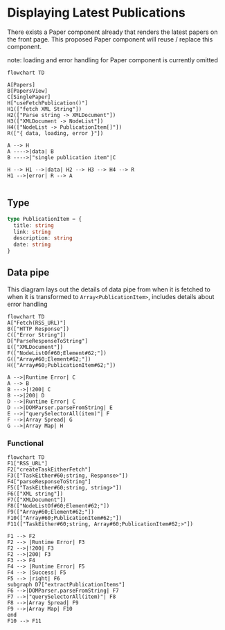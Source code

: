 # Displaying Latest Publications

There exists a Paper component already that renders the latest papers on the front page. This proposed Paper component will reuse / replace this component.

note: loading and error handling for Paper component is currently omitted

```mermaid
flowchart TD

A[Papers]
B[PapersView]
C[SinglePaper]
H["useFetchPublication()"]
H1(["fetch XML String"])
H2(["Parse string -> XMLDocument"])
H3(["XMLDocument -> NodeList"])
H4(["NodeList -> PublicationItem[]"])
R(["{ data, loading, error }"])

A --> H
A ---->|data| B
B ---->|"single publication item"|C

H --> H1 -->|data| H2 --> H3 --> H4 --> R
H1 -->|error| R --> A


```

## Type

```ts
type PublicationItem = {
  title: string
  link: string
  description: string
  date: string
}
```

## Data pipe

This diagram lays out the details of data pipe from when it is fetched to when it is transformed to `Array<PublicationItem>`, includes details about error handling

```mermaid
flowchart TD
A["Fetch(RSS_URL)"]
B(["HTTP Response"])
C(["Error String"])
D["ParseResponseToString"]
E(["XMLDocument"])
F(["NodeListOf#60;Element#62;"])
G(["Array#60;Element#62;"])
H(["Array#60;PublicationItem#62;"])

A -->|Runtime Error| C
A --> B
B --->|!200| C
B -->|200| D
D -->|Runtime Error| C
D -->|DOMParser.parseFromString| E
E -->|"querySelectorAll(item)"| F
F -->|Array Spread| G
G -->|Array Map| H
```

### Functional

```mermaid
flowchart TD
F1["RSS_URL"]
F2["createTaskEitherFetch"]
F3(["TaskEither#60;string, Response>"])
F4["parseResponseToString"]
F5(["TaskEither#60;string, string>"])
F6(["XML string"])
F7(["XMLDocument"])
F8(["NodeListOf#60;Element#62;"])
F9(["Array#60;Element#62;"])
F10(["Array#60;PublicationItem#62;"])
F11(["TaskEither#60;string, Array#60;PublicationItem#62;>"])

F1 --> F2
F2 --> |Runtime Error| F3
F2 -->|!200| F3
F2 -->|200| F3
F3 --> F4
F4 --> |Runtime Error| F5
F4 --> |Success| F5
F5 --> |right| F6
subgraph D7["extractPublicationItems"]
F6 -->|DOMParser.parseFromString| F7
F7 -->|"querySelectorAll(item)"| F8
F8 -->|Array Spread| F9
F9 -->|Array Map| F10
end
F10 --> F11
```
